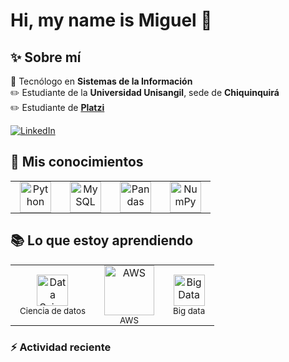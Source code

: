 # Hi, my name is Miguel 👋

## ✨ Sobre mí

📘 Tecnólogo en **Sistemas de la Información**  
✏️ Estudiante de la **Universidad Unisangil**, sede de **Chiquinquirá**  
✏️ Estudiante de **[Platzi](https://platzi.com/)**

[![LinkedIn](https://img.shields.io/badge/LinkedIn-blue?logo=linkedin&logoColor=white)](https://www.linkedin.com/in/miguel-sierra-4baa11331/)

## 🧠 Mis conocimientos

<table style="border-collapse: collapse;">
  <tr>
    <td align="center" style="padding: 0 15px 0 15px;">
      <img src="https://cdn.jsdelivr.net/gh/devicons/devicon/icons/python/python-original.svg" alt="Python" width="50" />
    </td>
    <td align="center" style="padding: 0 15px 0 15px;">
      <img src="https://cdn.jsdelivr.net/gh/devicons/devicon/icons/mysql/mysql-original.svg" alt="MySQL" width="50" />
    </td>
    <td align="center" style="padding: 0 15px 0 15px;">
      <img src="https://cdn.jsdelivr.net/gh/devicons/devicon/icons/pandas/pandas-original.svg" alt="Pandas" width="50" />
    </td>
    <td align="center" style="padding: 0 15px 0 15px;">
      <img src="https://cdn.jsdelivr.net/gh/devicons/devicon/icons/numpy/numpy-original.svg" alt="NumPy" width="50" />
    </td>
  </tr>
</table>

## 📚 Lo que estoy aprendiendo

<table style="border-collapse: collapse;">
  <tr>
    <td align="center" style="padding: 0 15px 0 15px;">
      <img src="https://cdn-icons-png.flaticon.com/512/8649/8649635.png" alt="Data Science" width="50" />
      <br/>
      <sub>Ciencia de datos</sub>
    </td>
    <td align="center" style="padding: 0 15px 0 15px;">
      <img src="https://a0.awsstatic.com/libra-css/images/logos/aws_logo_smile_1200x630.png" alt="AWS" width="80" />
      <br/>
      <sub>AWS</sub>
    </td>
    <td align="center" style="padding: 0 15px 0 15px;">
      <img src="https://cdn-icons-png.flaticon.com/512/3037/3037943.png" alt="Big Data" width="50" />
      <br/>
      <sub>Big data</sub>
    </td>
  </tr>
</table>


### ⚡ Actividad reciente
<!--RECENT_ACTIVITY:start-->

<!--RECENT_ACTIVITY:last_update-->


